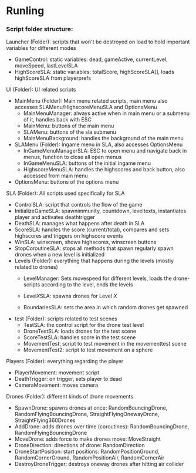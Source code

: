 # Runling

### Script folder structure:

Launcher (Folder): scripts that won't be destroyed on load to hold important variables for different modes
 * GameControl: static variables: dead, gameActive, currentLevel, moveSpeed, lastLevelSLA
 * HighScoreSLA: static variables: totalScore, highScoreSLA[], loads highScoreSLA from playerprefs
    
UI (Folder): UI related scripts
 * MainMenu (Folder): Main menu related scripts, main menu also accesses SLAMenu/HighscoreMenuSLA and OptionsMenu
   * MainMenuManager: always active when in main menu or a submenu of it, handles back with ESC
   * MainMenu: buttons of the main menu
   * SLAMenu: buttons of the sla submenu
   * MainMenuBackground: handles the background of the main menu
 * SLAMenu (Folder): Ingame menu in SLA, also accesses OptionsMenu
   * InGameMenuManagerSLA: ESC to open menu and navigate back in menus, function to close all open menus
   * InGameMenuSLA: buttons of the initial ingame menu
   * HighscoreMenuSLA: handles the highscores and back button, also accessed from main menu
 * OptionsMenu: buttons of the options menu
    
SLA (Folder): All scripts used specifically for SLA
  * ControlSLA: script that controls the flow of the game
  * InitializeGameSLA: spawnimmunity, countdown, leveltexts, instantiates player and activates deathtrigger
  * DeathSLA: manages what happens after death in SLA
  * ScoreSLA: handles the score (current/total), compares and sets highscores and triggers on highscore events
  * WinSLA: winscreen, shows highscores, winscreen buttons
  * StopCoroutineSLA: stops all methods that spawn regularly spawn drones when a new level is initialized
  * Levels (Folder): everything that happens during the levels (mostly related to drones)
    * LevelManager: Sets movespeed for different levels, loads the drone-scripts according to the level, ends the levels
    * Level*X*SLA: spawns drones for Level *X*

    * BoundariesSLA: sets the area in which random drones get spawned
  * test (Folder): scripts related to test scenes
    * TestSLA: the control script for the drone test level
    * DroneTestSLA: loads drones for the test scene
    * ScoreTestSLA: handles score in the test scene
    * MovementTest: script to test movement in the movementtest scene
    * MovementTest2: script to test movement on a sphere

Players (Folder): everything regarding the player
  * PlayerMovement: movement script
  * DeathTrigger: on trigger, sets player to dead
  * CameraMovement: moves camera

Drones (Folder): different kinds of drone movements
  * SpawnDrone: spawns drones at once: RandomBouncingDrone, RandomFlyingBouncingDrone, StraightFlyingOnewayDrone, StraightFlying360Drones
  * AddDrone: adds drones over time (coroutines): RandomBouncingDrone, RandomFlyingBouncingDrone
  * MoveDrone: adds force to make drones move: MoveStraight
  * DroneDirection: directions of drone: RandomDirection
  * DroneStartPosition: start positions: RandomPositionGround, RandomCornerGround, RandomPositionAir, RandomCornerAir
  * DestroyDroneTrigger: destroys oneway drones after hitting air collider
